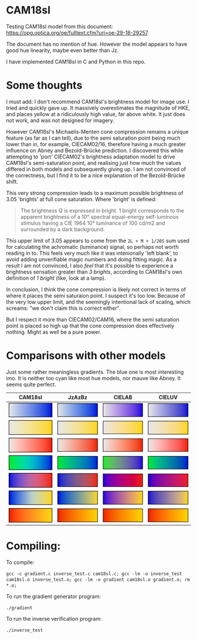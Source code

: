 # CAM18sl
Testing CAM18sl model from this document: https://opg.optica.org/oe/fulltext.cfm?uri=oe-29-18-29257

The document has no mention of hue. However the model appears to have good hue linearity, maybe even better than Jz.

I have implemented CAM18sl in C and Python in this repo.

# Some thoughts

I must add: I don't recommend CAM18sl's brightness model for image use. I tried and quickly gave up. It massively overestimates the magnitude of HKE, and places yellow at a ridiculously high value, far above white. It just does not work, and was not designed for imagery.

However CAM18sl's Michaelis-Menten cone compression remains a unique feature (as far as I can tell), due to the semi saturation point being much lower than in, for example, CIECAM02/16, therefore having a much greater influence on Abney and Bezold-Brücke prediction. I discovered this while attempting to 'port' CIECAM02's brightness adaptation model to drive CAM18sl's semi-saturation point, and realising just how much the values differed in both models and subsequently giving up. I am not convinced of the correctness, but I find it to be a nice explanation of the Bezold-Brücke shift.

This very strong compression leads to a maximum possible brightness of 3.05 'brights' at full cone saturation. Where 'bright' is defined:

> The brightness Q is expressed in bright. 1 bright corresponds to the apparent brightness of a 10° spectral equal-energy self-luminous stimulus having a CIE 1964 10° luminance of 100 cd/m2 and surrounded by a dark background.

This upper limit of 3.05 appears to come from the `2L + M + 1/20S` sum used for calculating the achromatic (luminance) signal, so perhaps not worth reading in to. This feels very much like it was intenionally 'left blank', to avoid adding unverifiable magic numbers and doing fitting magic. As a result I am not convinced, I also *feel* that it's possible to experience a brightness sensation greater than *3 brights*, according to CAM18sl's own definition of *1 bright* (like, look at a lamp).

In conclusion, I think the cone compression is likely not correct in terms of where it places the semi saturaion point. I suspect it's too low. Because of the very low upper limit, and the seemingly intentional lack of scaling, which screams: "we don't claim this is correct either".

But I respect it more than CIECAM02/CAM16, where the semi saturation point is placed so high up that the cone compression does effectively nothing. Might as well be a pure power.

# Comparisons with other models

Just some rather meaningless gradients. The blue one is most interesting imo. It is neither too cyan like most hue models, nor mauve like Abney. It seems quite perfect.

| CAM18sl | JzAzBz | CIELAB | CIELUV |
| :--: | :--: | :--: | :--: |
| ![gradient](images/CAM18sl_white-blue.bmp.png) | ![gradient](images/JzAzBz_white-blue.bmp.png) | ![gradient](images/CIELAB_white-blue.bmp.png) | ![gradient](images/CIELUV_white-blue.bmp.png) |
| ![gradient](images/CAM18sl_white-yellow.bmp.png) | ![gradient](images/JzAzBz_white-yellow.bmp.png) | ![gradient](images/CIELAB_white-yellow.bmp.png) | ![gradient](images/CIELUV_white-yellow.bmp.png) |
| ![gradient](images/CAM18sl_white-red.bmp.png) | ![gradient](images/JzAzBz_white-red.bmp.png) | ![gradient](images/CIELAB_white-red.bmp.png) | ![gradient](images/CIELUV_white-red.bmp.png) |
| ![gradient](images/CAM18sl_limegreen-blue.bmp.png) | ![gradient](images/JzAzBz_limegreen-blue.bmp.png) | ![gradient](images/CIELAB_limegreen-blue.bmp.png) | ![gradient](images/CIELUV_limegreen-blue.bmp.png) |
| ![gradient](images/CAM18sl_blue-red.bmp.png) | ![gradient](images/JzAzBz_blue-red.bmp.png) | ![gradient](images/CIELAB_blue-red.bmp.png) | ![gradient](images/CIELUV_blue-red.bmp.png) |
| ![gradient](images/CAM18sl_blue-yellow.bmp.png) | ![gradient](images/JzAzBz_blue-yellow.bmp.png) | ![gradient](images/CIELAB_blue-yellow.bmp.png) | ![gradient](images/CIELUV_blue-yellow.bmp.png) |
| ![gradient](images/CAM18sl_red-yellow.bmp.png) | ![gradient](images/JzAzBz_red-yellow.bmp.png) | ![gradient](images/CIELAB_red-yellow.bmp.png) | ![gradient](images/CIELUV_red-yellow.bmp.png) |

# Compiling:

To compile:
```
gcc -c gradient.c inverse_test.c cam18sl.c; gcc -lm -o inverse_test cam18sl.o inverse_test.o; gcc -lm -o gradient cam18sl.o gradient.o; rm *.o;
```

To run the gradient generator program:
```
./gradient
```

To run the inverse verification program:
```
./inverse_test
```
